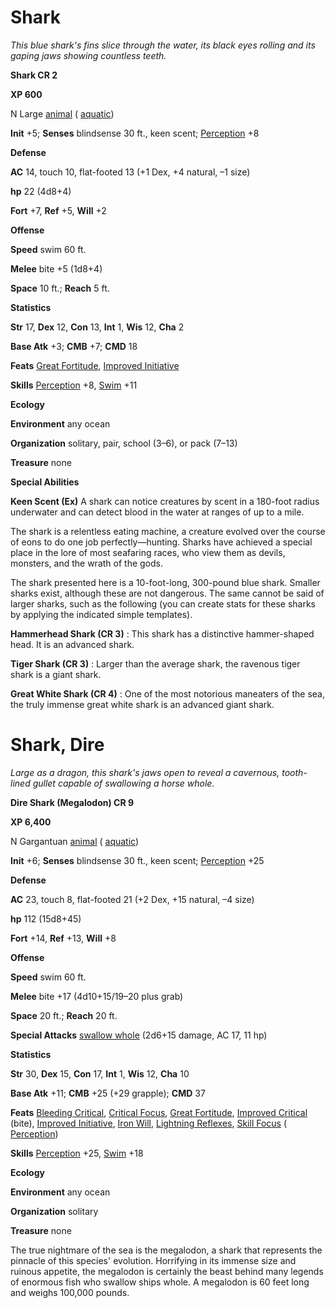 # Shark

_This blue shark's fins slice through the water, its black eyes rolling and its gaping jaws showing countless teeth._

**Shark CR 2**

**XP 600**

N Large [animal](creatureTypes#_animal) ( [aquatic](creatureTypes#_aquatic-subtype))

**Init** +5; **Senses** blindsense 30 ft., keen scent; [Perception](../skills/perception#_perception) +8

**Defense**

**AC** 14, touch 10, flat-footed 13 (+1 Dex, +4 natural, –1 size)

**hp** 22 (4d8+4)

**Fort** +7, **Ref** +5, **Will** +2

**Offense**

**Speed** swim 60 ft.

**Melee** bite +5 (1d8+4)

**Space** 10 ft.; **Reach** 5 ft.

**Statistics**

**Str** 17, **Dex** 12, **Con** 13, **Int** 1, **Wis** 12, **Cha** 2

**Base Atk** +3; **CMB** +7; **CMD** 18

**Feats** [Great Fortitude](../feats#_great-fortitude), [Improved Initiative](../feats#_improved-initiative)

**Skills** [Perception](../skills/perception#_perception) +8, [Swim](../skills/swim#_swim) +11

**Ecology**

**Environment** any ocean

**Organization** solitary, pair, school (3–6), or pack (7–13)

**Treasure** none

**Special Abilities**

**Keen Scent (Ex)** A shark can notice creatures by scent in a 180-foot radius underwater and can detect blood in the water at ranges of up to a mile.

The shark is a relentless eating machine, a creature evolved over the course of eons to do one job perfectly—hunting. Sharks have achieved a special place in the lore of most seafaring races, who view them as devils, monsters, and the wrath of the gods.

The shark presented here is a 10-foot-long, 300-pound blue shark. Smaller sharks exist, although these are not dangerous. The same cannot be said of larger sharks, such as the following (you can create stats for these sharks by applying the indicated simple templates).

**Hammerhead Shark (CR 3)** : This shark has a distinctive hammer-shaped head. It is an advanced shark.

**Tiger Shark (CR 3)** : Larger than the average shark, the ravenous tiger shark is a giant shark.

**Great White Shark (CR 4)** : One of the most notorious maneaters of the sea, the truly immense great white shark is an advanced giant shark.

# Shark, Dire

_Large as a dragon, this shark's jaws open to reveal a cavernous, tooth-lined gullet capable of swallowing a horse whole._

**Dire Shark (Megalodon) CR 9**

**XP 6,400**

N Gargantuan [animal](creatureTypes#_animal) ( [aquatic](creatureTypes#_aquatic-subtype))

**Init** +6; **Senses** blindsense 30 ft., keen scent; [Perception](../skills/perception#_perception) +25

**Defense**

**AC** 23, touch 8, flat-footed 21 (+2 Dex, +15 natural, –4 size)

**hp** 112 (15d8+45)

**Fort** +14, **Ref** +13, **Will** +8

**Offense**

**Speed** swim 60 ft.

**Melee** bite +17 (4d10+15/19–20 plus grab)

**Space** 20 ft.; **Reach** 20 ft.

**Special Attacks** [swallow whole](universalMonsterRules#_swallow-whole) (2d6+15 damage, AC 17, 11 hp)

**Statistics**

**Str** 30, **Dex** 15, **Con** 17, **Int** 1, **Wis** 12, **Cha** 10

**Base Atk** +11; **CMB** +25 (+29 grapple); **CMD** 37

**Feats** [Bleeding Critical](../feats#_bleeding-critical), [Critical Focus](../feats#_critical-focus), [Great Fortitude](../feats#_great-fortitude), [Improved Critical](../feats#_improved-critical) (bite), [Improved Initiative](../feats#_improved-initiative), [Iron Will](../feats#_iron-will), [Lightning Reflexes](../feats#_lightning-reflexes), [Skill Focus](../feats#_skill-focus) ( [Perception](../skills/perception#_perception))

**Skills** [Perception](../skills/perception#_perception) +25, [Swim](../skills/swim#_swim) +18

**Ecology**

**Environment** any ocean

**Organization** solitary

**Treasure** none

The true nightmare of the sea is the megalodon, a shark that represents the pinnacle of this species' evolution. Horrifying in its immense size and ruinous appetite, the megalodon is certainly the beast behind many legends of enormous fish who swallow ships whole. A megalodon is 60 feet long and weighs 100,000 pounds.

